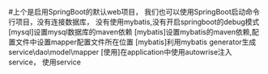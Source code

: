 #上个是启用SpringBoot的默认web项目， 我们也可以使用SpringBoot启动命令行项目，没有连接数据库， 没有使用mybatis,没有开启springboot的debug模式
[mysql]设置mysql数据库的maven依赖
[mybatis]设置mybatis的maven依赖,配置文件中设置mapper配置文件所在位置
[mybatis]利用mybatis generator生成service\dao\model\mapper
[使用]在application中使用autowrise注入service， 使用service